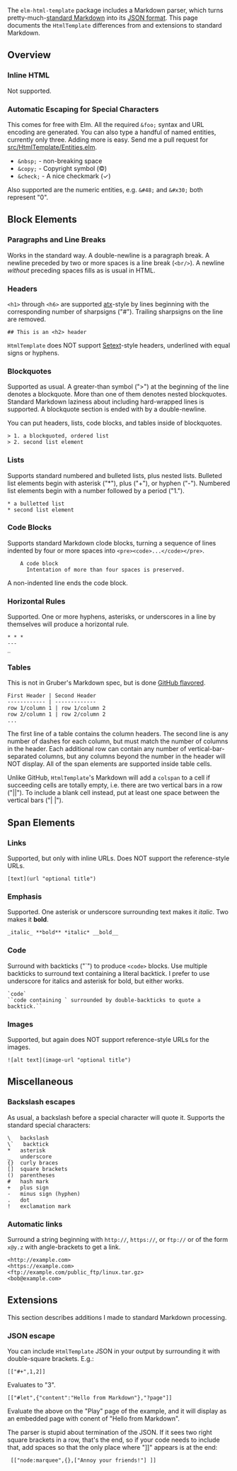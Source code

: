 The `elm-html-template` package includes a Markdown parser, which turns pretty-much-[standard Markdown](https://daringfireball.net/projects/markdown/syntax) into its [JSON format](JSON.md). This page documents the `HtmlTemplate` differences from and extensions to standard Markdown.

## Overview

### Inline HTML

Not supported.

### Automatic Escaping for Special Characters

This comes for free with Elm. All the required `&foo;` syntax and URL encoding are generated. You can also type a handful of named entities, currently only three. Adding more is easy. Send me a pull request for [src/HtmlTemplate/Entities.elm](src/HtmlTemplate/Entities.elm).

* `&nbsp;` - non-breaking space
* `&copy;` - Copyright symbol (&copy;)
* `&check;` - A nice checkmark (&check;)

Also supported are the numeric entities, e.g. `&#48;` and `&#x30;` both represent "0".


## Block Elements

### Paragraphs and Line Breaks

Works in the standard way. A double-newline is a paragraph break. A newline preceded by two or more spaces is a line break (`<br/>`). A newline _without_ preceding spaces fills as is usual in HTML.

### Headers

`<h1>` through `<h6>` are supported [atx](http://www.aaronsw.com/2002/atx/)-style by lines beginning with the corresponding number of sharpsigns ("#"). Trailing sharpsigns on the line are removed.

    ## This is an <h2> header

`HtmlTemplate` does NOT support [Setext](http://docutils.sourceforge.net/mirror/setext.html)-style headers, underlined with equal signs or hyphens.

### Blockquotes

Supported as usual. A greater-than symbol (">") at the beginning of the line denotes a blockquote. More than one of them denotes nested blockquotes. Standard Markdown laziness about including hard-wrapped lines is supported. A blockquote section is ended with by a double-newline.

You can put headers, lists, code blocks, and tables inside of blockquotes.

    > 1. a blockquoted, ordered list
    > 2. second list element

### Lists

Supports standard numbered and bulleted lists, plus nested lists. Bulleted list elements begin with asterisk ("*"), plus ("+"), or hyphen ("-"). Numbered list elements begin with a number followed by a period ("1.").

    * a bulletted list
    * second list element

### Code Blocks

Supports standard Markdown clode blocks, turning a sequence of lines indented by four or more spaces into `<pre><code>...</code></pre>`.

        A code block
          Intentation of more than four spaces is preserved.
          
A non-indented line ends the code block.

### Horizontal Rules

Supported. One or more hyphens, asterisks, or underscores in a line by themselves will produce a horizontal rule.

    * * *
    ---
    _

### Tables

This is not in Gruber's Markdown spec, but is done [GitHub flavored](https://guides.github.com/features/mastering-markdown/#GitHub-flavored-markdown).

    First Header | Second Header
    ------------ | -------------
    row 1/column 1 | row 1/column 2
    row 2/column 1 | row 2/column 2
    ...

The first line of a table contains the column headers. The second line is any number of dashes for each column, but must match the number of columns in the header. Each additional row can contain any number of vertical-bar-separated columns, but any columns beyond the number in the header will NOT display. All of the span elements are supported inside table cells.

Unlike GitHub, `HtmlTemplate`'s Markdown will add a `colspan` to a cell if succeeding cells are totally empty, i.e. there are two vertical bars in a row ("||"). To include a blank cell instead, put at least one space between the vertical bars ("| |").


## Span Elements

### Links

Supported, but only with inline URLs. Does NOT support the reference-style URLs.

    [text](url "optional title")

### Emphasis

Supported. One asterisk or underscore surrounding text makes it _italic_. Two makes it **bold**.

    _italic_ **bold** *italic* __bold__

### Code

Surround with backticks ("\`") to produce `<code>` blocks. Use multiple backticks to surround text containing a literal backtick. I prefer to use underscore for italics and asterisk for bold, but either works.

    `code`
    ``code containing ` surrounded by double-backticks to quote a backtick.``

### Images

Supported, but again does NOT support reference-style URLs for the images.

    ![alt text](image-url "optional title")


## Miscellaneous

### Backslash escapes

As usual, a backslash before a special character will quote it. Supports the standard special characters:

    \   backslash
    \`   backtick
    *   asterisk
    _   underscore
    {}  curly braces
    []  square brackets
    ()  parentheses
    #   hash mark
    +   plus sign
    -   minus sign (hyphen)
    .   dot
    !   exclamation mark

### Automatic links

Surround a string beginning with `http://`, `https://`, or `ftp://` or of the form `x@y.z` with angle-brackets to get a link.

    <http://example.com>
    <https://example.com>
    <ftp://example.com/public_ftp/linux.tar.gz>
    <bob@example.com>


## Extensions

This section describes additions I made to standard Markdown processing.

### JSON escape

You can include `HtmlTemplate` JSON in your output by surrounding it with double-square brackets. E.g.:

    [["#+",1,2]]

Evaluates to "3".

    [["#let",{"content":"Hello from Markdown"},"?page"]]
    
Evaluate the above on the "Play" page of the example, and it will display as an embedded page with conent of "Hello from Markdown".

The parser is stupid about termination of the JSON. If it sees two right square brackets in a row, that's the end, so if your code needs to include that, add spaces so that the only place where "]]" appears is at the end:

     [["node:marquee",{},["Annoy your friends!"] ]]
